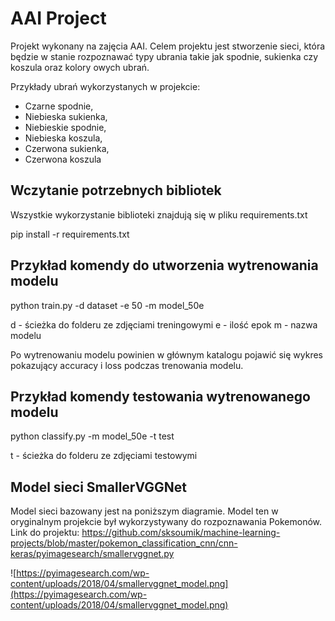 # AAI Project

Projekt wykonany na zajęcia AAI. Celem projektu jest stworzenie sieci, która będzie w stanie rozpoznawać typy ubrania takie jak spodnie, sukienka czy koszula oraz kolory owych ubrań.

Przykłady ubrań wykorzystanych w projekcie:
* Czarne spodnie,
* Niebieska sukienka,
* Niebieskie spodnie,
* Niebieska koszula,
* Czerwona sukienka,
* Czerwona koszula

## Wczytanie potrzebnych bibliotek
Wszystkie wykorzystanie biblioteki znajdują się w pliku requirements.txt

pip install -r requirements.txt

## Przykład komendy do utworzenia wytrenowania modelu

python train.py -d dataset -e 50 -m model_50e

d - ścieżka do folderu ze zdjęciami treningowymi
e - ilość epok
m - nazwa modelu

Po wytrenowaniu modelu powinien w głównym katalogu pojawić się wykres pokazujący accuracy i loss podczas trenowania modelu.

## Przykład komendy testowania wytrenowanego modelu

python classify.py -m model_50e -t test

t - ścieżka do folderu ze zdjęciami testowymi

## Model sieci SmallerVGGNet
Model sieci bazowany jest na poniższym diagramie. Model ten w oryginalnym projekcie był wykorzystywany do rozpoznawania Pokemonów.
Link do projektu: https://github.com/sksoumik/machine-learning-projects/blob/master/pokemon_classification_cnn/cnn-keras/pyimagesearch/smallervggnet.py

![https://pyimagesearch.com/wp-content/uploads/2018/04/smallervggnet_model.png](https://pyimagesearch.com/wp-content/uploads/2018/04/smallervggnet_model.png)
